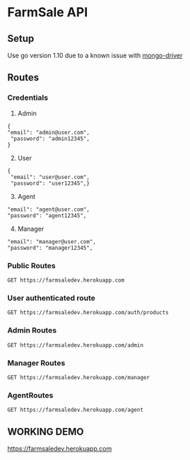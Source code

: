 # FarmSale API

## Setup
Use go version 1.10 due to a known issue with [mongo-driver](https://github.com/golang/go/issues/37362)

## Routes

### Credentials
1. Admin
 ```
 {
 "email": "admin@user.com",
  "password": "admin12345",
 }
 ```
 2. User
 ```
 {
  "email": "user@user.com",
  "password": "user12345",}
 ```
 3. Agent
 ```
 "email": "agent@user.com",
 "password": "agent12345",
 ```
 
 4. Manager
 ```
 "email": "manager@user.com",
 "password": "manager12345",
 ```
 
 ### Public Routes
`GET https://farmsaledev.herokuapp.com`

### User authenticated route
`GET https://farmsaledev.herokuapp.com/auth/products`

### Admin Routes
`GET https://farmsaledev.herokuapp.com/admin`

### Manager Routes
`GET https://farmsaledev.herokuapp.com/manager`

### AgentRoutes
`GET https://farmsaledev.herokuapp.com/agent`

## WORKING DEMO

https://farmsaledev.herokuapp.com
